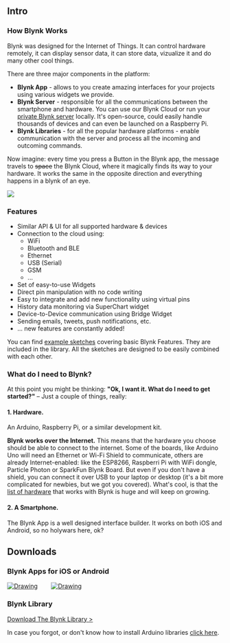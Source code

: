 
## Intro

### How Blynk Works

Blynk was designed for the Internet of Things. It can control hardware remotely, it can display sensor data, it can store data, vizualize it and do many other cool things.

There are three major components in the platform:

* **Blynk App** - allows to you create amazing interfaces for your projects using various widgets we provide.
* **Blynk Server** - responsible for all the communications between the smartphone and hardware. You can use our Blynk Cloud or run your [private Blynk server](./#blynk-server) locally. It's open-source, could easily handle thousands of devices and can even be launched on a Raspberry Pi.
* **Blynk Libraries** - for all the popular hardware platforms - enable communication with the server and process all the incoming and outcoming commands.

Now imagine: every time you press a Button in the Blynk app, the message travels to ~~space~~ the Blynk Cloud, where it magically finds its way to your hardware. It works the same in the opposite direction and everything happens in a blynk of an eye.

![](.gitbook/assets/architecture.png)

### Features

* Similar API & UI for all supported hardware & devices
* Connection to the cloud using:
  * WiFi
  * Bluetooth and BLE
  * Ethernet
  * USB \(Serial\)
  * GSM
  * ...
* Set of easy-to-use Widgets
* Direct pin manipulation with no code writing
* Easy to integrate and add new functionality using virtual pins
* History data monitoring via SuperChart widget
* Device-to-Device communication using Bridge Widget
* Sending emails, tweets, push notifications, etc.
* ... new features are constantly added!

You can find [example sketches](https://github.com/blynkkk/blynk-library/tree/master/examples) covering basic Blynk Features. They are included in the library. All the sketches are designed to be easily combined with each other.

### What do I need to Blynk?

At this point you might be thinking: **"Ok, I want it. What do I need to get started?"** – Just a couple of things, really:

#### **1. Hardware**.

An Arduino, Raspberry Pi, or a similar development kit.

**Blynk works over the Internet.** This means that the hardware you choose should be able to connect to the internet. Some of the boards, like Arduino Uno will need an Ethernet or Wi-Fi Shield to communicate, others are already Internet-enabled: like the ESP8266, Raspberri Pi with WiFi dongle, Particle Photon or SparkFun Blynk Board. But even if you don't have a shield, you can connect it over USB to your laptop or desktop \(it's a bit more complicated for newbies, but we got you covered\). What's cool, is that the [list of hardware](./#supported-hardware) that works with Blynk is huge and will keep on growing.

#### **2. A Smartphone**.

The Blynk App is a well designed interface builder. It works on both iOS and Android, so no holywars here, ok?

## Downloads

### **Blynk Apps for iOS or Android** 

[![Drawing](.gitbook/assets/appstore-lrg.svg)](https://itunes.apple.com/us/app/blynk-control-arduino-raspberry/id808760481?ls=1&mt=8)        [![Drawing](https://play.google.com/intl/en_us/badges/images/apps/en-play-badge.png)](https://play.google.com/store/apps/details?id=cc.blynk)

### **Blynk Library** 

[Download The Blynk Library &gt;](https://github.com/blynkkk/blynk-library/releases/latest)

In case you forgot, or don't know how to install Arduino libraries [click here](http://www.arduino.cc/en/guide/libraries).

